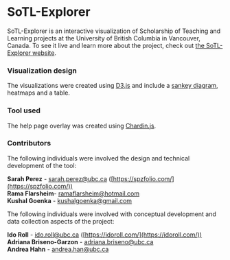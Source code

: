 # SoTL-Explorer
SoTL-Explorer is an interactive visualization of Scholarship of Teaching and Learning projects at the University of British Columbia in Vancouver, Canada. To see it live and learn more about the project, check out [the SoTL-Explorer website](http://sotl-explorer.sites.olt.ubc.ca/ "the SoTL-Explorer website").

### Visualization design
The visualizations were created using [D3.js](https://d3js.org/) and include a [sankey diagram](https://bost.ocks.org/mike/sankey/), heatmaps and a table.

### Tool used
The help page overlay was created using [Chardin.js](https://github.com/heelhook/chardin.js/tree/master).

### Contributors
The following individuals were involved the design and technical development of the tool:

   **Sarah Perez** - sarah.perez@ubc.ca ([https://spzfolio.com/](https://spzfolio.com/))  
   **Rama Flarsheim**- ramaflarsheim@hotmail.com  
   **Kushal Goenka** - kushalgoenka@gmail.com  

The following individuals were involved with conceptual development and data collection aspects of the project:

   **Ido Roll** - ido.roll@ubc.ca ([https://idoroll.com/](https://idoroll.com/))  
   **Adriana Briseno-Garzon** - adriana.briseno@ubc.ca  
   **Andrea Hahn** - andrea.han@ubc.ca  
